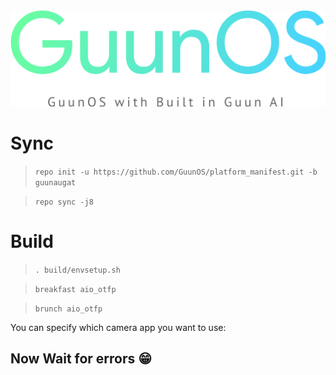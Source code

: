 <center><img src="https://github.com/GuunOS/platform_manifest/raw/test/logo.png"></center>




# Sync
> `repo init -u https://github.com/GuunOS/platform_manifest.git -b guunaugat`

> `repo sync -j8`

# Build
> `. build/envsetup.sh`

> `breakfast aio_otfp`

> `brunch aio_otfp`

You can specify which camera app you want to use:

## Now Wait for errors 😁

